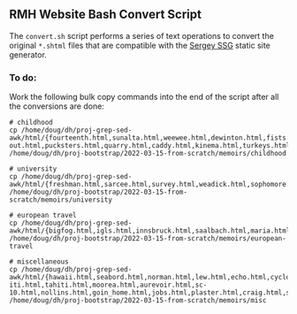 ## RMH Website Bash Convert Script

The `convert.sh` script performs a series of text operations to convert the original `*.shtml` files that are compatible with the [Sergey SSG](https://sergey.cool) static site generator.

### To do:

Work the following bulk copy commands into the end of the script after all the conversions are done:

```
# childhood
cp /home/doug/dh/proj-grep-sed-awk/html/{fourteenth.html,sunalta.html,weewee.html,dewinton.html,fists.html,wind.html,creamy.html,church.html,clothes_chute.html,cook-out.html,pucksters.html,quarry.html,caddy.html,kinema.html,turkeys.html,the_farm.html,yoyo.html,helmers.html,rookie.html,ymca.html,cpr.html,burrard.html,elko.html} /home/doug/dh/proj-bootstrap/2022-03-15-from-scratch/memoirs/childhood

# university
cp /home/doug/dh/proj-grep-sed-awk/html/{freshman.html,sarcee.html,survey.html,weadick.html,sophomore.html,navy.html,junior.html,senior.html,trail.html,nitro.html} /home/doug/dh/proj-bootstrap/2022-03-15-from-scratch/memoirs/university

# european travel
cp /home/doug/dh/proj-grep-sed-awk/html/{bigfog.html,igls.html,innsbruck.html,saalbach.html,maria.html,davos.html,riviera.html,chateau.html,barcelona.html,palma.html,ibiza.html,tangier.html,algeciras.html,madrid.html,prado.html,burgos.html,france.html,crown.html} /home/doug/dh/proj-bootstrap/2022-03-15-from-scratch/memoirs/european-travel

# miscellaneous
cp /home/doug/dh/proj-grep-sed-awk/html/{hawaii.html,seabord.html,norman.html,lew.html,echo.html,cyclone.html,rarotonga.html,shipwreck.html,maiao-iti.html,tahiti.html,moorea.html,aurevoir.html,sc-10.html,nollins.html,goin_home.html,jobs.html,plaster.html,craig.html,sunvalley.html,bumpus.html,moose.html,jackie.html,buffalo.html,acid.html,umsteigen.html,paris.html,joburg.html,india.html,bangkok.html} /home/doug/dh/proj-bootstrap/2022-03-15-from-scratch/memoirs/misc

```
